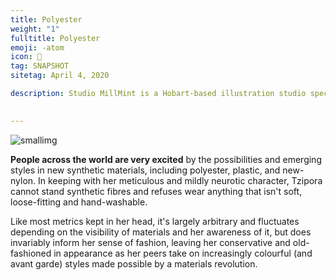 ```yaml
---
title: Polyester
weight: "1"
fulltitle: Polyester
emoji: -atom
icon: 👚
tag: SNAPSHOT
sitetag: April 4, 2020

description: Studio MillMint is a Hobart-based illustration studio specialising in utopian fiction.

 
---
```


![smallimg](/images/images/sketches/polyester.jpg)

**People across the world are very excited** by the possibilities and emerging styles in new synthetic materials, including polyester, plastic, and new-nylon. In keeping with her meticulous and mildly neurotic character, Tzipora cannot stand synthetic fibres and refuses wear anything that isn't soft, loose-fitting and hand-washable.

Like most metrics kept in her head, it's largely arbitrary and fluctuates depending on the visibility of materials and her awareness of it, but does invariably inform her sense of fashion, leaving her conservative and old-fashioned in appearance as her peers take on increasingly colourful (and avant garde) styles made possible by a materials revolution.
